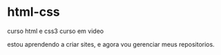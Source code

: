# html-css
 curso html e css3 curso em video

 estou aprendendo a criar sites, e agora vou gerenciar meus repositorios.
